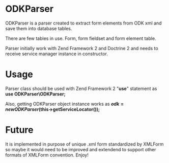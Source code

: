 ODKParser
=========

ODKParser is a parser created to extract form elements from ODK xml and save them into database tables.

There are few tables in use. Form, form fieldset and form element table.

Parser initially work with Zend Framework 2 and Doctrine 2 and needs to receive service manager instance in constructor.

Usage
=====

Parser class should be used with Zend Framework 2 "**use**" statement as **use ODKParser\ODKParser;**

Also, getting ODKParser object instance works as **$odk = new ODKParser($this->getServiceLocator());**

Future
======

It is implemented in purpose of unique .xml form standardized by XMLForm so maybe it would need to be improved and extendend to support other formats of XMLForm convention.
Enjoy!

